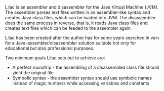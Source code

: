 Lilac is an assembler and disassembler for the Java Virtual Machine (JVM). The assembler parses text files written in an assembler-like syntax and creates Java class files,
which can be loaded into JVM. The disassembler does the same process in reverse, that is, it reads Java class files and creates text files which can be feeded to the assembler again.

Lilac has been created after the author has for some years searched in vain for a Java-assembler/disassembler solution suitable not only for educational but also professional purposes.

Two minimum goals Lilac sets out to achieve are:

* A perfect roundtrip - the assembling of a disassembled class file should yield the original file
* Symbolic syntax - the assembler syntax should use symbolic names instead of magic numbers while accessing variables and constants
